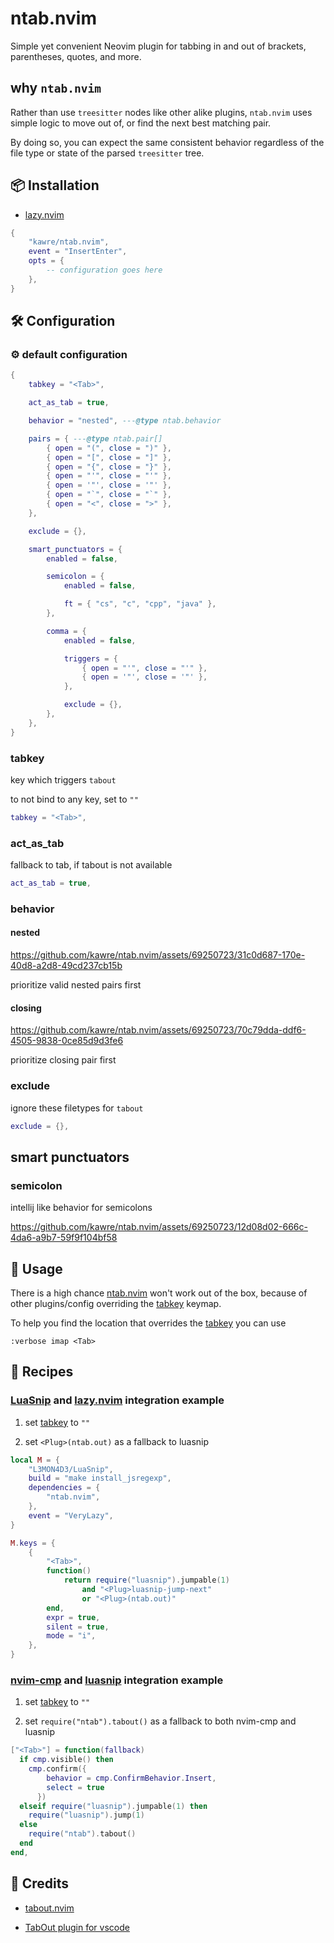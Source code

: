 # ntab.nvim

Simple yet convenient Neovim plugin for tabbing in and out of brackets,
parentheses, quotes, and more.

## why `ntab.nvim`

Rather than use `treesitter` nodes like other alike plugins, `ntab.nvim`
uses simple logic to move out of, or find the next best matching pair.

By doing so, you can expect the same consistent behavior
regardless of the file type or state of the parsed `treesitter` tree.

<!-- ## 📬 Requirements -->

<!---->

<!-- - [Neovim] >= 0.8.0 -->

## 📦 Installation

- [lazy.nvim]

```lua
{
    "kawre/ntab.nvim",
    event = "InsertEnter",
    opts = {
        -- configuration goes here
    },
}
```

## 🛠️ Configuration

### ⚙️ default configuration

```lua
{
    tabkey = "<Tab>",

    act_as_tab = true,

    behavior = "nested", ---@type ntab.behavior

    pairs = { ---@type ntab.pair[]
        { open = "(", close = ")" },
        { open = "[", close = "]" },
        { open = "{", close = "}" },
        { open = "'", close = "'" },
        { open = '"', close = '"' },
        { open = "`", close = "`" },
        { open = "<", close = ">" },
    },

    exclude = {},

    smart_punctuators = {
        enabled = false,

        semicolon = {
            enabled = false,

            ft = { "cs", "c", "cpp", "java" },
        },

        comma = {
            enabled = false,

            triggers = {
                { open = "'", close = "'" },
                { open = '"', close = '"' },
            },

            exclude = {},
        },
    },
}
```

### tabkey

key which triggers `tabout`

to not bind to any key, set to `""`

```lua
tabkey = "<Tab>",
```

### act_as_tab

fallback to tab, if tabout is not available

```lua
act_as_tab = true,
```

### behavior

#### nested

https://github.com/kawre/ntab.nvim/assets/69250723/31c0d687-170e-40d8-a2d8-49cd237cb15b

prioritize valid nested pairs first

#### closing

https://github.com/kawre/ntab.nvim/assets/69250723/70c79dda-ddf6-4505-9838-0ce85d9d3fe6

prioritize closing pair first

### exclude

ignore these filetypes for `tabout`

```lua
exclude = {},
```

## smart punctuators

### semicolon

intellij like behavior for semicolons

https://github.com/kawre/ntab.nvim/assets/69250723/12d08d02-666c-4da6-a9b7-59f9f104bf58

## 🚀 Usage

There is a high chance [ntab.nvim] won't work out of the box, because of other
plugins/config overriding the [tabkey](#tabkey) keymap.

To help you find the location that overrides the [tabkey](#tabkey) you can use

```
:verbose imap <Tab>
```

## 🍴 Recipes

### [LuaSnip] and [lazy.nvim] integration example

1. set [tabkey](#tabkey) to `""`

2. set `<Plug>(ntab.out)` as a fallback to luasnip

```lua
local M = {
    "L3MON4D3/LuaSnip",
    build = "make install_jsregexp",
    dependencies = {
        "ntab.nvim",
    },
    event = "VeryLazy",
}

M.keys = {
    {
        "<Tab>",
        function()
            return require("luasnip").jumpable(1)
                and "<Plug>luasnip-jump-next"
                or "<Plug>(ntab.out)"
        end,
        expr = true,
        silent = true,
        mode = "i",
    },
}
```

### [nvim-cmp] and [luasnip] integration example

1. set [tabkey](#tabkey) to `""`

2. set `require("ntab").tabout()` as a fallback to both nvim-cmp and luasnip

```lua
["<Tab>"] = function(fallback)
  if cmp.visible() then
    cmp.confirm({
        behavior = cmp.ConfirmBehavior.Insert,
        select = true
      })
  elseif require("luasnip").jumpable(1) then
    require("luasnip").jump(1)
  else
    require("ntab").tabout()
  end
end,
```

## 🙌 Credits

- [tabout.nvim](https://github.com/abecodes/tabout.nvim)

- [TabOut plugin for vscode](https://github.com/albertromkes/tabout)

[lazy.nvim]: https://github.com/folke/lazy.nvim
[luasnip]: https://github.com/L3MON4D3/LuaSnip
[ntab.nvim]: https://github.com/kawre/ntab.nvim
[nvim-cmp]: https://github.com/hrsh7th/nvim-cmp
